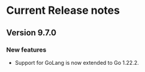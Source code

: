 # Current Release notes

## Version 9.7.0

### New features
* Support for GoLang is now extended to Go 1.22.2.
